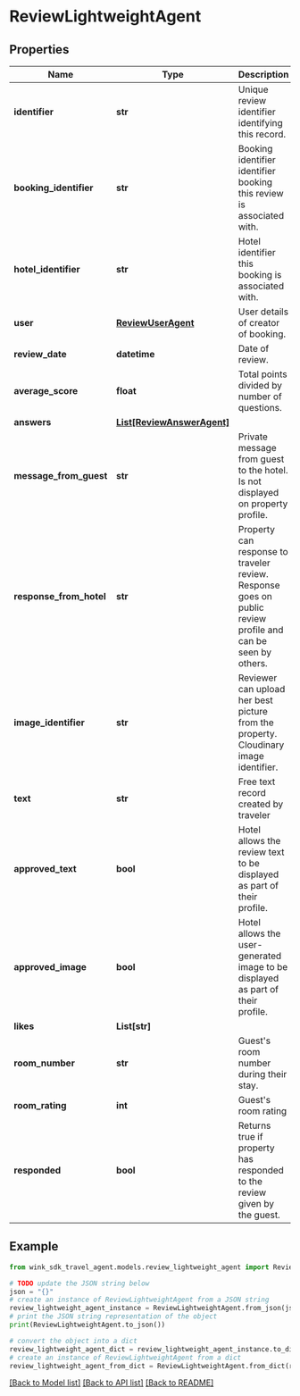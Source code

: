 # ReviewLightweightAgent


## Properties

Name | Type | Description | Notes
------------ | ------------- | ------------- | -------------
**identifier** | **str** | Unique review identifier identifying this record. | [optional] 
**booking_identifier** | **str** | Booking identifier identifier booking this review is associated with. | [optional] 
**hotel_identifier** | **str** | Hotel identifier this booking is associated with. | [optional] 
**user** | [**ReviewUserAgent**](ReviewUserAgent.md) | User details of creator of booking. | [optional] 
**review_date** | **datetime** | Date of review. | [optional] 
**average_score** | **float** | Total points divided by number of questions. | [optional] 
**answers** | [**List[ReviewAnswerAgent]**](ReviewAnswerAgent.md) |  | [optional] 
**message_from_guest** | **str** | Private message from guest to the hotel. Is not displayed on property profile. | [optional] 
**response_from_hotel** | **str** | Property can response to traveler review. Response goes on public review profile and can be seen by others. | [optional] 
**image_identifier** | **str** | Reviewer can upload her best picture from the property. Cloudinary image identifier. | [optional] 
**text** | **str** | Free text record created by traveler | [optional] 
**approved_text** | **bool** | Hotel allows the review text to be displayed as part of their profile. | [optional] 
**approved_image** | **bool** | Hotel allows the user-generated image to be displayed as part of their profile. | [optional] 
**likes** | **List[str]** |  | [optional] 
**room_number** | **str** | Guest&#39;s room number during their stay. | [optional] 
**room_rating** | **int** | Guest&#39;s room rating | [optional] 
**responded** | **bool** | Returns true if property has responded to the review given by the guest. | [optional] [default to False]

## Example

```python
from wink_sdk_travel_agent.models.review_lightweight_agent import ReviewLightweightAgent

# TODO update the JSON string below
json = "{}"
# create an instance of ReviewLightweightAgent from a JSON string
review_lightweight_agent_instance = ReviewLightweightAgent.from_json(json)
# print the JSON string representation of the object
print(ReviewLightweightAgent.to_json())

# convert the object into a dict
review_lightweight_agent_dict = review_lightweight_agent_instance.to_dict()
# create an instance of ReviewLightweightAgent from a dict
review_lightweight_agent_from_dict = ReviewLightweightAgent.from_dict(review_lightweight_agent_dict)
```
[[Back to Model list]](../README.md#documentation-for-models) [[Back to API list]](../README.md#documentation-for-api-endpoints) [[Back to README]](../README.md)



